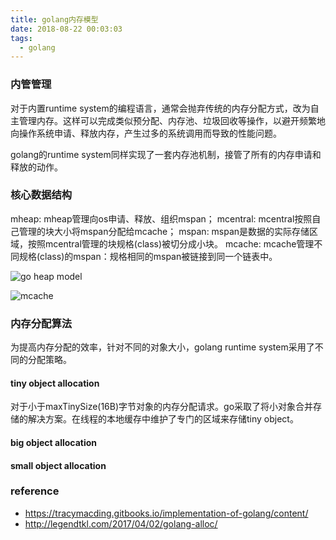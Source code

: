 ```yaml
---
title: golang内存模型
date: 2018-08-22 00:03:03
tags:
  - golang
---
```


### 内管管理

对于内置runtime system的编程语言，通常会抛弃传统的内存分配方式，改为自主管理内存。这样可以完成类似预分配、内存池、垃圾回收等操作，以避开频繁地向操作系统申请、释放内存，产生过多的系统调用而导致的性能问题。

golang的runtime system同样实现了一套内存池机制，接管了所有的内存申请和释放的动作。

### 核心数据结构

mheap: mheap管理向os申请、释放、组织mspan；
mcentral: mcentral按照自己管理的块大小将mspan分配给mcache；
mspan: mspan是数据的实际存储区域，按照mcentral管理的块规格(class)被切分成小块。
mcache: mcache管理不同规格(class)的mspan：规格相同的mspan被链接到同一个链表中。

![go heap model](https://s1.imgsha.com/2018/08/22/1aPAcC.png)

![mcache](https://s1.imgsha.com/2018/08/22/1aPKq2.png)

### 内存分配算法

为提高内存分配的效率，针对不同的对象大小，golang runtime system采用了不同的分配策略。

#### tiny object allocation

对于小于maxTinySize(16B)字节对象的内存分配请求。go采取了将小对象合并存储的解决方案。在线程的本地缓存中维护了专门的区域来存储tiny object。

#### big object allocation

#### small object allocation

### reference
* https://tracymacding.gitbooks.io/implementation-of-golang/content/
* http://legendtkl.com/2017/04/02/golang-alloc/

